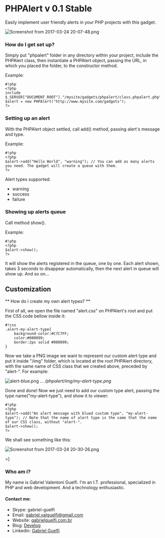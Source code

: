 # PHPAlert v 0.1 Stable #

Easily implement user friendly alerts in your PHP projects with this gadget.

![Screenshot from 2017-03-24 20-07-48.png](https://bitbucket.org/repo/eza8aa/images/1883293778-Screenshot%20from%202017-03-24%2020-07-48.png)


### How do I get set up? ###

Simply put "phpalert" folder in any directory within your project, include the PHPAlert class, then instantiate a PHPAlert object, passing the URL, in which you placed the folder, to the constructor method.

Example:

```
#!php
<?php
include $_SERVER["DOCUMENT_ROOT"]."/mysite/gadgets/phpalert/class.phpalert.php";
$alert = new PHPAlert("http://www.mysite.com/gadgets");
?>
```

### Setting up an alert ###

With the PHPAlert object settled, call add() method, passing alert's message and type.

Example:

```
#!php
<?php
$alert->add("Hello World", "warning"); // You can add as many alerts you need. The gadget will create a queue with them.
?>
```
Alert types supported:

* warning
* success
* failure

### Showing up alerts queue ###

Call method show().

Example:

```
#!php
<?php
$alert->show();
?>
```
It will show the alerts registered in the queue, one by one. Each alert shown, takes 3 seconds to disappear automatically, then the next alert in queue will show up. And so on...



## Customization ##
** How do i create my own alert types? **

First of all, we open the file named "alert.css" on PHPAlert's root and put the CSS code bellow inside it:
```
#!css
.alert-my-alert-type{
    background-color:#C7C7FF;
    color:#000099;
    border:2px solid #000099;
}
```
Now we take a PNG image we want to represent our custom alert type and put it inside "/img" folder, which is located at the root PHPAlert directory, with the same name of CSS class that we created above, preceded by "alert-". For example:

![alert-blue.png](http://blog.gabrielguelfi.com.br/wp-content/uploads/2017/01/alert-blue-300x300.png)
*... /phpalert/img/my-alert-type.png*

Done and done! Now we just need to add our custom type alert, passing the type name("my-alert-type"), and show it to viewer:

```
#!php
<?php
$alert->add("An alert message with blued custom type", "my-alert-type"); // Note that the name of alert type is the same that the name of our CSS class, without "alert-".
$alert->show();
?>
```

We shall see something like this:

![Screenshot from 2017-03-24 20-30-26.png](https://bitbucket.org/repo/eza8aa/images/3838715810-Screenshot%20from%202017-03-24%2020-30-26.png)


=]




### Who am i? ###

My name is Gabriel Valentoni Guelfi. I'm an I.T. professional, specialized in PHP and web development. And a technology enthusiastic.

#### Contact me: ####
* Skype: gabriel-guelfi
* Email: gabriel.valguelfi@gmail.com
* Website: [gabrielguelfi.com.br](http://gabrielguelfi.com.br)
* Blog: [Develog](http://blog.gabrielguelfi.com.br)
* Linkedin: [Gabriel Guelfi](https://br.linkedin.com/in/gabriel-valentoni-guelfi-30ba8b4b)
